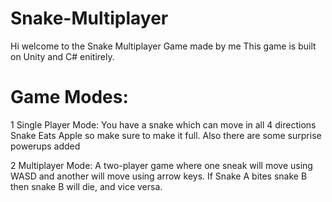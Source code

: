# Snake-Multiplayer
Hi welcome to the Snake Multiplayer Game made by me
This game is built on Unity and C# enitirely.

# Game Modes:
1 Single Player Mode: 
You have a snake which can move in all 4 directions Snake Eats Apple so make sure to make it full. Also there are some surprise powerups added 

2 Multiplayer Mode: 
 A two-player game where one sneak will move using WASD and another will move using arrow keys.
 If Snake A bites snake B then snake B will die, and vice versa.


